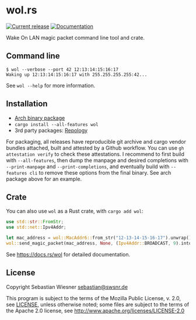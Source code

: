 # wol.rs

[![Current release](https://img.shields.io/crates/v/wol.svg)][crates]
[![Documentation](https://docs.rs/wol/badge.svg)][docs]

Wake On LAN magic packet command line tool and crate.

[crates]: https://crates.io/crates/wol
[docs]: https://docs.rs/wol

## Command line

```console
$ wol --verbose --port 42 12:13:14:15:16:17
Waking up 12:13:14:15:16:17 with 255.255.255.255:42...
```

See `wol --help` for more information.

## Installation

- [Arch binary package](https://build.opensuse.org/package/show/home:swsnr/wol-rs)
- `cargo install --all-features wol`
- 3rd party packages: [Repology](https://repology.org/project/wol-rs/versions)

For packaging, all releases have reproducible git archive and cargo vendor bundles attached, built and attested by a Github workflow.
You can use `gh attestation verify` to check these attestations.
I recommend to first build with `--all-features`, then dump the manpage and desired completions with `--print-manpage` and `--print-completions`, and eventually build with `--features cli` to remove these options from the final binary.
See arch package above for an example.

## Crate

You can also use `wol` as a Rust crate, with `cargo add wol`:

```rust
use std::str::FromStr;
use std::net::Ipv4Addr;

let mac_address = wol::MacAddr6::from_str("12-13-14-15-16-17").unwrap();
wol::send_magic_packet(mac_address, None, (Ipv4Addr::BROADCAST, 9).into()).unwrap();
```

See <https://docs.rs/wol> for detailed documentation.

## License

Copyright Sebastian Wiesner <sebastian@swsnr.de>

This program is subject to the terms of the Mozilla Public
License, v. 2.0, see [LICENSE](LICENSE), unless otherwise noted;
some files are subject to the terms of the Apache 2.0 license,
see <http://www.apache.org/licenses/LICENSE-2.0>
